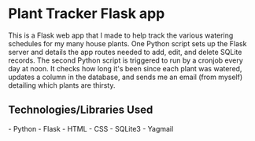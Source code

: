 <h1>Plant Tracker Flask app</h1>

This is a Flask web app that I made to help track the various watering schedules for my
many house plants. One Python script sets up the Flask server and details the app routes
needed to add, edit, and delete SQLite records. The second Python script is triggered to
run by a cronjob every day at noon. It checks how long it's been since each plant was
watered, updates a column in the database, and sends me an email (from myself) detailing
which plants are thirsty.

<h2>Technologies/Libraries Used</h2>
- Python
- Flask
- HTML
- CSS
- SQLite3
- Yagmail
